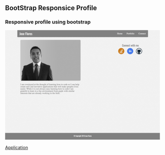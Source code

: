 ## BootStrap Responsice Profile

### Responsive profile using bootstrap

![alt text](/assets/bootStrapProfile.png "BooStrap Profile")

[Application](https://jf-13.github.io/Bootstrap-Portfolio/ "BootStrap Profile Link")
